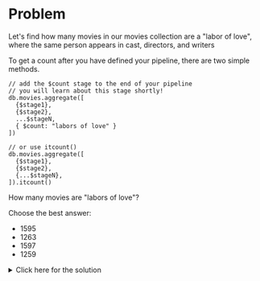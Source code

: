 # Problem
Let's find how many movies in our movies collection are a "labor of love", where the same person appears in cast, directors, and writers

To get a count after you have defined your pipeline, there are two simple methods.

    // add the $count stage to the end of your pipeline
    // you will learn about this stage shortly!
    db.movies.aggregate([
      {$stage1},
      {$stage2},
      ...$stageN,
      { $count: "labors of love" }
    ])
    
    // or use itcount()
    db.movies.aggregate([
      {$stage1},
      {$stage2},
      {...$stageN},
    ]).itcount()

How many movies are "labors of love"?

Choose the best answer:

 - 1595
 - 1263
 - 1597
 - 1259

<details>
  <summary>Click here for the solution</summary>
    <ul>
      <li>1597</li>
	</ul>
</details>